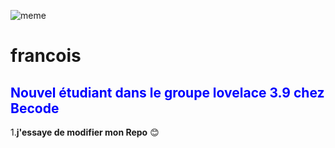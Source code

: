 ![meme](https://encrypted-tbn0.gstatic.com/images?q=tbn:ANd9GcTNa8tVcz2_1nxZn52ZPwYvumXaw6pTJvh6NiCBLhg3w7MNWCWy8w)

__francois__
============

<span style="color:blue">Nouvel étudiant dans le groupe lovelace 3.9 chez Becode</span>
---------------------------------------------------------

1.**j'essaye de modifier mon Repo** 
:blush: 
